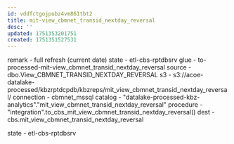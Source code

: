 ```yaml
---
id: vddfctgojpobz4vm861tbt2
title: mit-view_cbmnet_transid_nextday_reversal
desc: ''
updated: 1751353201751
created: 1751351527531
---
```


remark - full refresh (current date)
state - etl-cbs-rptdbsrv
glue - to-processed-mit-view_cbmnet_transid_nextday_reversal
source - dbo.View_CBMNET_TRANSID_NEXTDAY_REVERSAL
s3 - s3://acoe-datalake-processed/kbzrptdcpdb/kbzreps/mit_view_cbmnet_transid_nextday_reversal/
connection - cbmnet_mssql
catalog - "datalake-processed-kbz-analytics"."mit_view_cbmnet_transid_nextday_reversal"
procedure - "integration".to_cbs_mit_view_cbmnet_transid_nextday_reversal()
dest - cbs.mit_view_cbmnet_transid_nextday_reversal

state - etl-cbs-rptdbsrv